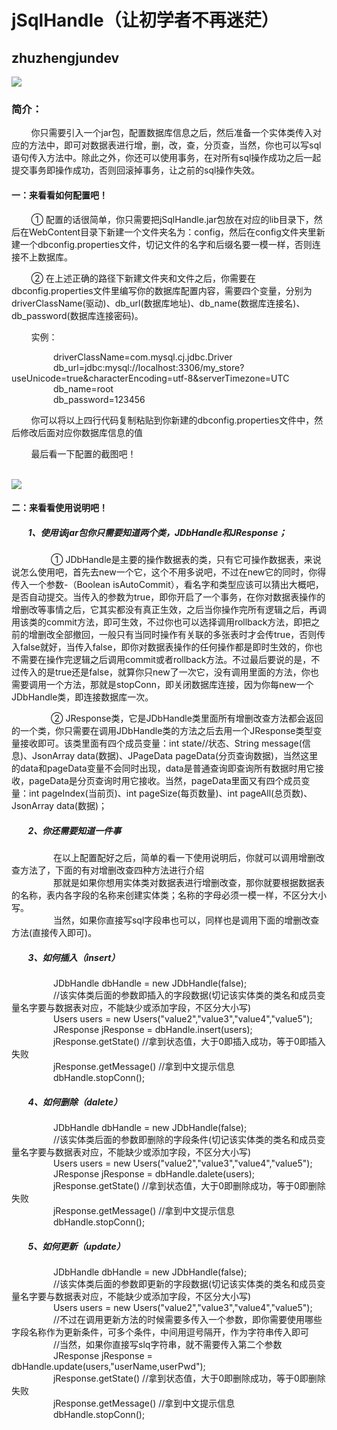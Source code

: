 <html>
        <body>
        <h1>jSqlHandle（让初学者不再迷茫）</h1>
        <h2>zhuzhengjundev</h2>
        <img src="https://qlogo1.store.qq.com/qzone/1471888328/1471888328/100?1590622011">
        <h3>简介：</h3>
        <p>&nbsp;&nbsp;&nbsp;&nbsp;&nbsp;&nbsp;&nbsp;&nbsp;你只需要引入一个jar包，配置数据库信息之后，然后准备一个实体类传入对应的方法中，即可对数据表进行增，删，改，查，分页查，当然，你也可以写sql语句传入方法中。除此之外，你还可以使用事务，在对所有sql操作成功之后一起提交事务即操作成功，否则回滚掉事务，让之前的sql操作失效。
        </p>
        <h4>一：来看看如何配置吧！</h4>
        <p>&nbsp;&nbsp;&nbsp;&nbsp;&nbsp;&nbsp;&nbsp;&nbsp;① 配置的话很简单，你只需要把jSqlHandle.jar包放在对应的lib目录下，然后在WebContent目录下新建一个文件夹名为：config，然后在config文件夹里新建一个dbconfig.properties文件，切记文件的名字和后缀名要一模一样，否则连接不上数据库。</p>
        <p>&nbsp;&nbsp;&nbsp;&nbsp;&nbsp;&nbsp;&nbsp;&nbsp;② 在上述正确的路径下新建文件夹和文件之后，你需要在dbconfig.properties文件里编写你的数据库配置内容，需要四个变量，分别为driverClassName(驱动)、db_url(数据库地址)、db_name(数据库连接名)、db_password(数据库连接密码)。</p>
        <p>&nbsp;&nbsp;&nbsp;&nbsp;&nbsp;&nbsp;&nbsp;&nbsp;实例：</p>
        <p>     &nbsp;&nbsp;&nbsp;&nbsp;&nbsp;&nbsp;&nbsp;&nbsp;&nbsp;&nbsp;&nbsp;&nbsp;&nbsp;&nbsp;&nbsp;&nbsp;
                driverClassName=com.mysql.cj.jdbc.Driver<br>
                &nbsp;&nbsp;&nbsp;&nbsp;&nbsp;&nbsp;&nbsp;&nbsp;&nbsp;&nbsp;&nbsp;&nbsp;&nbsp;&nbsp;&nbsp;&nbsp;
                db_url=jdbc:mysql://localhost:3306/my_store?useUnicode=true&characterEncoding=utf-8&serverTimezone=UTC<br>
                &nbsp;&nbsp;&nbsp;&nbsp;&nbsp;&nbsp;&nbsp;&nbsp;&nbsp;&nbsp;&nbsp;&nbsp;&nbsp;&nbsp;&nbsp;&nbsp;
                db_name=root<br>
                &nbsp;&nbsp;&nbsp;&nbsp;&nbsp;&nbsp;&nbsp;&nbsp;&nbsp;&nbsp;&nbsp;&nbsp;&nbsp;&nbsp;&nbsp;&nbsp;
                db_password=123456<br>
        </p>
        <p>&nbsp;&nbsp;&nbsp;&nbsp;&nbsp;&nbsp;&nbsp;&nbsp;你可以将以上四行代码复制粘贴到你新建的dbconfig.properties文件中，然后修改后面对应你数据库信息的值</p>
        <p>&nbsp;&nbsp;&nbsp;&nbsp;&nbsp;&nbsp;&nbsp;&nbsp;最后看一下配置的截图吧！</p><br>
        <img src="http://a1.qpic.cn/psc?/V100BnzP2hNMuE/qWkkGOdvaHRbO0s2SzmJ0NRgdj09ekusZlZr8Kz*SRJhLXbkGm6MNPTJ0BVt5B*Yal*NqsTMe8FGjIHkptXzxQ!!/c&ek=1&kp=1&pt=0&bo=iwWQAgAAAAADFy4!&tl=1&vuin=1471888328&tm=1594108800&sce=60-2-2&rf=0-0">
        <h4>二：来看看使用说明吧！</h4>
        <h5>&nbsp;&nbsp;&nbsp;&nbsp;&nbsp;&nbsp;&nbsp;&nbsp;1、使用该jar包你只需要知道两个类，JDbHandle和JResponse；</h5>
        <p>&nbsp;&nbsp;&nbsp;&nbsp;&nbsp;&nbsp;&nbsp;&nbsp;&nbsp;&nbsp;&nbsp;&nbsp;&nbsp;&nbsp;&nbsp;&nbsp;① JDbHandle是主要的操作数据表的类，只有它可操作数据表，来说说怎么使用吧，首先去new一个它，这个不用多说吧，不过在new它的同时，你得传入一个参数-（Boolean isAutoCommit），看名字和类型应该可以猜出大概吧，是否自动提交。当传入的参数为true，即你开启了一个事务，在你对数据表操作的增删改等事情之后，它其实都没有真正生效，之后当你操作完所有逻辑之后，再调用该类的commit方法，即可生效，不过你也可以选择调用rollback方法，即把之前的增删改全部撤回，一般只有当同时操作有关联的多张表时才会传true，否则传入false就好，当传入false，即你对数据表操作的任何操作都是即时生效的，你也不需要在操作完逻辑之后调用commit或者rollback方法。不过最后要说的是，不过传入的是true还是false，就算你只new了一次它，没有调用里面的方法，你也需要调用一个方法，那就是stopConn，即关闭数据库连接，因为你每new一个JDbHandle类，即连接数据库一次。</p>
        <p>&nbsp;&nbsp;&nbsp;&nbsp;&nbsp;&nbsp;&nbsp;&nbsp;&nbsp;&nbsp;&nbsp;&nbsp;&nbsp;&nbsp;&nbsp;&nbsp;② JResponse类，它是JDbHandle类里面所有增删改查方法都会返回的一个类，你只需要在调用JDbHandle类的方法之后去用一个JResponse类型变量接收即可。该类里面有四个成员变量：int state//状态、String message(信息)、JsonArray data(数据)、JPageData pageData(分页查询数据)，当然这里的data和pageData变量不会同时出现，data是普通查询即查询所有数据时用它接收，pageData是分页查询时用它接收。当然，pageData里面又有四个成员变量：int pageIndex(当前页)、int pageSize(每页数量)、int pageAll(总页数)、JsonArray data(数据)；</p>
        <h5>&nbsp;&nbsp;&nbsp;&nbsp;&nbsp;&nbsp;&nbsp;&nbsp;2、你还需要知道一件事</h5>
        <p>
                &nbsp;&nbsp;&nbsp;&nbsp;&nbsp;&nbsp;&nbsp;&nbsp;&nbsp;&nbsp;&nbsp;&nbsp;&nbsp;&nbsp;&nbsp;&nbsp;
                在以上配置配好之后，简单的看一下使用说明后，你就可以调用增删改查方法了，下面的有对增删改查四种方法进行介绍<br>
                &nbsp;&nbsp;&nbsp;&nbsp;&nbsp;&nbsp;&nbsp;&nbsp;&nbsp;&nbsp;&nbsp;&nbsp;&nbsp;&nbsp;&nbsp;&nbsp;
                那就是如果你想用实体类对数据表进行增删改查，那你就要根据数据表的名称，表内各字段的名称来创建实体类；名称的字母必须一模一样，不区分大小写。<br>
                &nbsp;&nbsp;&nbsp;&nbsp;&nbsp;&nbsp;&nbsp;&nbsp;&nbsp;&nbsp;&nbsp;&nbsp;&nbsp;&nbsp;&nbsp;&nbsp;
                当然，如果你直接写sql字段串也可以，同样也是调用下面的增删改查方法(直接传入即可)。
        </p>
        <h5>&nbsp;&nbsp;&nbsp;&nbsp;&nbsp;&nbsp;&nbsp;&nbsp;3、如何插入（insert）</h5>
        <p>
                &nbsp;&nbsp;&nbsp;&nbsp;&nbsp;&nbsp;&nbsp;&nbsp;&nbsp;&nbsp;&nbsp;&nbsp;&nbsp;&nbsp;&nbsp;&nbsp;
                JDbHandle dbHandle = new JDbHandle(false);<br>
                &nbsp;&nbsp;&nbsp;&nbsp;&nbsp;&nbsp;&nbsp;&nbsp;&nbsp;&nbsp;&nbsp;&nbsp;&nbsp;&nbsp;&nbsp;&nbsp;
                //该实体类后面的参数即插入的字段数据(切记该实体类的类名和成员变量名字要与数据表对应，不能缺少或添加字段，不区分大小写)<br>
                &nbsp;&nbsp;&nbsp;&nbsp;&nbsp;&nbsp;&nbsp;&nbsp;&nbsp;&nbsp;&nbsp;&nbsp;&nbsp;&nbsp;&nbsp;&nbsp;
                Users users = new Users("value2","value3","value4","value5");<br>
                &nbsp;&nbsp;&nbsp;&nbsp;&nbsp;&nbsp;&nbsp;&nbsp;&nbsp;&nbsp;&nbsp;&nbsp;&nbsp;&nbsp;&nbsp;&nbsp;
                JResponse jResponse = dbHandle.insert(users);<br>
                &nbsp;&nbsp;&nbsp;&nbsp;&nbsp;&nbsp;&nbsp;&nbsp;&nbsp;&nbsp;&nbsp;&nbsp;&nbsp;&nbsp;&nbsp;&nbsp;
                jResponse.getState() //拿到状态值，大于0即插入成功，等于0即插入失败<br>
                &nbsp;&nbsp;&nbsp;&nbsp;&nbsp;&nbsp;&nbsp;&nbsp;&nbsp;&nbsp;&nbsp;&nbsp;&nbsp;&nbsp;&nbsp;&nbsp;
                jResponse.getMessage() //拿到中文提示信息<br>
                &nbsp;&nbsp;&nbsp;&nbsp;&nbsp;&nbsp;&nbsp;&nbsp;&nbsp;&nbsp;&nbsp;&nbsp;&nbsp;&nbsp;&nbsp;&nbsp;
                dbHandle.stopConn();
        </p>
        <h5>&nbsp;&nbsp;&nbsp;&nbsp;&nbsp;&nbsp;&nbsp;&nbsp;4、如何删除（dalete）</h5>
        <p>
                &nbsp;&nbsp;&nbsp;&nbsp;&nbsp;&nbsp;&nbsp;&nbsp;&nbsp;&nbsp;&nbsp;&nbsp;&nbsp;&nbsp;&nbsp;&nbsp;
                JDbHandle dbHandle = new JDbHandle(false);<br>
                &nbsp;&nbsp;&nbsp;&nbsp;&nbsp;&nbsp;&nbsp;&nbsp;&nbsp;&nbsp;&nbsp;&nbsp;&nbsp;&nbsp;&nbsp;&nbsp;
                //该实体类后面的参数即删除的字段条件(切记该实体类的类名和成员变量名字要与数据表对应，不能缺少或添加字段，不区分大小写)<br>
                &nbsp;&nbsp;&nbsp;&nbsp;&nbsp;&nbsp;&nbsp;&nbsp;&nbsp;&nbsp;&nbsp;&nbsp;&nbsp;&nbsp;&nbsp;&nbsp;
                Users users = new Users("value2","value3","value4","value5");<br>
                &nbsp;&nbsp;&nbsp;&nbsp;&nbsp;&nbsp;&nbsp;&nbsp;&nbsp;&nbsp;&nbsp;&nbsp;&nbsp;&nbsp;&nbsp;&nbsp;
                JResponse jResponse = dbHandle.dalete(users);<br>
                &nbsp;&nbsp;&nbsp;&nbsp;&nbsp;&nbsp;&nbsp;&nbsp;&nbsp;&nbsp;&nbsp;&nbsp;&nbsp;&nbsp;&nbsp;&nbsp;
                jResponse.getState() //拿到状态值，大于0即删除成功，等于0即删除失败<br>
                &nbsp;&nbsp;&nbsp;&nbsp;&nbsp;&nbsp;&nbsp;&nbsp;&nbsp;&nbsp;&nbsp;&nbsp;&nbsp;&nbsp;&nbsp;&nbsp;
                jResponse.getMessage() //拿到中文提示信息<br>
                &nbsp;&nbsp;&nbsp;&nbsp;&nbsp;&nbsp;&nbsp;&nbsp;&nbsp;&nbsp;&nbsp;&nbsp;&nbsp;&nbsp;&nbsp;&nbsp;
                dbHandle.stopConn();
        </p>
        <h5>&nbsp;&nbsp;&nbsp;&nbsp;&nbsp;&nbsp;&nbsp;&nbsp;5、如何更新（update）</h5>
        <p>
                &nbsp;&nbsp;&nbsp;&nbsp;&nbsp;&nbsp;&nbsp;&nbsp;&nbsp;&nbsp;&nbsp;&nbsp;&nbsp;&nbsp;&nbsp;&nbsp;
                JDbHandle dbHandle = new JDbHandle(false);<br>
                &nbsp;&nbsp;&nbsp;&nbsp;&nbsp;&nbsp;&nbsp;&nbsp;&nbsp;&nbsp;&nbsp;&nbsp;&nbsp;&nbsp;&nbsp;&nbsp;
                //该实体类后面的参数即更新的字段数据(切记该实体类的类名和成员变量名字要与数据表对应，不能缺少或添加字段，不区分大小写)<br>
                &nbsp;&nbsp;&nbsp;&nbsp;&nbsp;&nbsp;&nbsp;&nbsp;&nbsp;&nbsp;&nbsp;&nbsp;&nbsp;&nbsp;&nbsp;&nbsp;
                Users users = new Users("value2","value3","value4","value5");<br>
                &nbsp;&nbsp;&nbsp;&nbsp;&nbsp;&nbsp;&nbsp;&nbsp;&nbsp;&nbsp;&nbsp;&nbsp;&nbsp;&nbsp;&nbsp;&nbsp;
                //不过在调用更新方法的时候需要多传入一个参数，即你需要使用哪些字段名称作为更新条件，可多个条件，中间用逗号隔开，作为字符串传入即可<br>
                &nbsp;&nbsp;&nbsp;&nbsp;&nbsp;&nbsp;&nbsp;&nbsp;&nbsp;&nbsp;&nbsp;&nbsp;&nbsp;&nbsp;&nbsp;&nbsp;
                //当然，如果你直接写slq字符串，就不需要传入第二个参数<br>
                &nbsp;&nbsp;&nbsp;&nbsp;&nbsp;&nbsp;&nbsp;&nbsp;&nbsp;&nbsp;&nbsp;&nbsp;&nbsp;&nbsp;&nbsp;&nbsp;
                JResponse jResponse = dbHandle.update(users,"userName,userPwd");<br>
                &nbsp;&nbsp;&nbsp;&nbsp;&nbsp;&nbsp;&nbsp;&nbsp;&nbsp;&nbsp;&nbsp;&nbsp;&nbsp;&nbsp;&nbsp;&nbsp;
                jResponse.getState() //拿到状态值，大于0即删除成功，等于0即删除失败<br>
                &nbsp;&nbsp;&nbsp;&nbsp;&nbsp;&nbsp;&nbsp;&nbsp;&nbsp;&nbsp;&nbsp;&nbsp;&nbsp;&nbsp;&nbsp;&nbsp;
                jResponse.getMessage() //拿到中文提示信息<br>
                &nbsp;&nbsp;&nbsp;&nbsp;&nbsp;&nbsp;&nbsp;&nbsp;&nbsp;&nbsp;&nbsp;&nbsp;&nbsp;&nbsp;&nbsp;&nbsp;
                dbHandle.stopConn();
        </p>
        </body>
</html>

